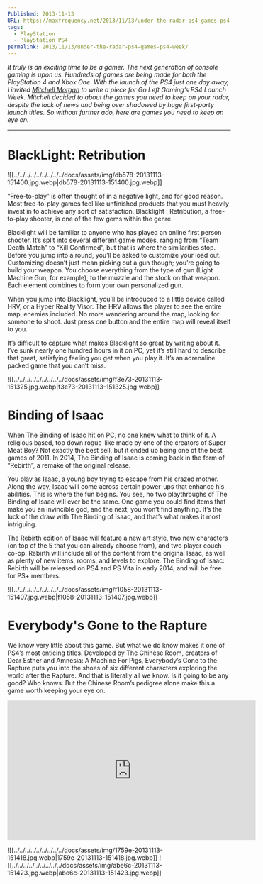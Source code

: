 ```yaml
---
Published: 2013-11-13
URL: https://maxfrequency.net/2013/11/13/under-the-radar-ps4-games-ps4-week/
tags:
  - PlayStation
  - PlayStation_PS4
permalink: 2013/11/13/under-the-radar-ps4-games-ps4-week/
---
```

*It truly is an exciting time to be a gamer. The next generation of console gaming is upon us. Hundreds of games are being made for both the PlayStation 4 and Xbox One. With the launch of the PS4 just one day away, I invited [Mitchell Morgan](https://twitter.com/mdawg2438) to write a piece for Go Left Gaming’s PS4 Launch Week. Mitchell decided to about the games you need to keep on your radar, despite the lack of news and being over shadowed by huge first-party launch titles. So without further ado, here are games you need to keep an eye on.*

---
# BlackLight: Retribution

![[../../../../../../../../../docs/assets/img/db578-20131113-151400.jpg.webp|db578-20131113-151400.jpg.webp]]

“Free-to-play” is often thought of in a negative light, and for good reason. Most free-to-play games feel like unfinished products that you must heavily invest in to achieve any sort of satisfaction. Blacklight : Retribution, a free-to-play shooter, is one of the few gems within the genre.

Blacklight will be familiar to anyone who has played an online first person shooter. It’s split into several different game modes, ranging from “Team Death Match” to “Kill Confirmed”, but that is where the similarities stop. Before you jump into a round, you’ll be asked to customize your load out. Customizing doesn’t just mean picking out a gun though; you’re going to build your weapon. You choose everything from the type of gun (Light Machine Gun, for example), to the muzzle and the stock on that weapon. Each element combines to form your own personalized gun.

When you jump into Blacklight, you’ll be introduced to a little device called HRV, or a Hyper Reality Visor. The HRV allows the player to see the entire map, enemies included. No more wandering around the map, looking for someone to shoot. Just press one button and the entire map will reveal itself to you.

It’s difficult to capture what makes Blacklight so great by writing about it. I’ve sunk nearly one hundred hours in it on PC, yet it’s still hard to describe that great, satisfying feeling you get when you play it. It’s an adrenaline packed game that you can’t miss.

![[../../../../../../../../../docs/assets/img/f3e73-20131113-151325.jpg.webp|f3e73-20131113-151325.jpg.webp]]

# Binding of Isaac

When The Binding of Isaac hit on PC, no one knew what to think of it. A religious based, top down rogue-like made by one of the creators of Super Meat Boy? Not exactly the best sell, but it ended up being one of the best games of 2011. In 2014, The Binding of Isaac is coming back in the form of “Rebirth”, a remake of the original release.

You play as Isaac, a young boy trying to escape from his crazed mother. Along the way, Isaac will come across certain power-ups that enhance his abilities. This is where the fun begins. You see, no two playthroughs of The Binding of Isaac will ever be the same. One game you could find items that make you an invincible god, and the next, you won’t find anything. It’s the luck of the draw with The Binding of Isaac, and that’s what makes it most intriguing.

The Rebirth edition of Isaac will feature a new art style, two new characters (on top of the 5 that you can already choose from), and two player couch co-op. Rebirth will include all of the content from the original Isaac, as well as plenty of new items, rooms, and levels to explore. The Binding of Isaac: Rebirth will be released on PS4 and PS Vita in early 2014, and will be free for PS+ members.

![[../../../../../../../../../docs/assets/img/f1058-20131113-151407.jpg.webp|f1058-20131113-151407.jpg.webp]]

# Everybody's Gone to the Rapture

We know very little about this game. But what we do know makes it one of PS4’s most enticing titles. Developed by The Chinese Room, creators of Dear Esther and Amnesia: A Machine For Pigs, Everybody’s Gone to the Rapture puts you into the shoes of six different characters exploring the world after the Rapture. And that is literally all we know. Is it going to be any good? Who knows. But the Chinese Room’s pedigree alone make this a game worth keeping your eye on.

<div class=iframe-container>
<iframe width="560" height="315" src="https://www.youtube-nocookie.com/embed/f3PG7k6vyyY?si=LIeiySADlR12j72S" title="YouTube video player" frameborder="0" allow="accelerometer; autoplay; clipboard-write; encrypted-media; gyroscope; picture-in-picture; web-share" allowfullscreen></iframe>
</div>

![[../../../../../../../../../docs/assets/img/1759e-20131113-151418.jpg.webp|1759e-20131113-151418.jpg.webp]]
![[../../../../../../../../../docs/assets/img/abe6c-20131113-151423.jpg.webp|abe6c-20131113-151423.jpg.webp]]

